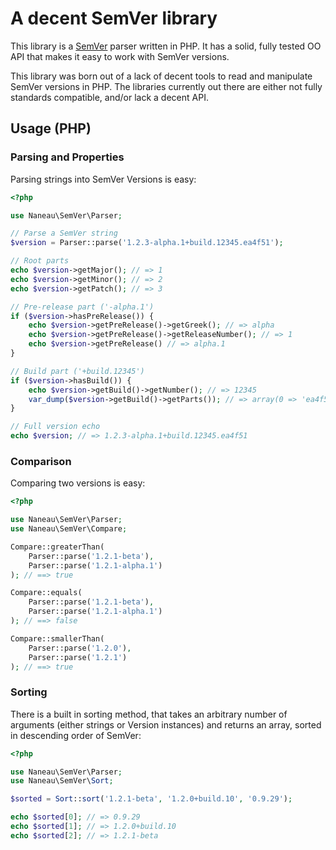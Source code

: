 # A decent SemVer library

This library is a [SemVer](http://semver.org) parser written in PHP. It has a
solid, fully tested OO API that makes it easy to work with SemVer versions.

This library was born out of a lack of decent tools to read and manipulate
SemVer versions in PHP. The libraries currently out there are either not fully
standards compatible, and/or lack a decent API.

## Usage (PHP)

### Parsing and Properties

Parsing strings into SemVer Versions is easy:

```php
<?php

use Naneau\SemVer\Parser;

// Parse a SemVer string
$version = Parser::parse('1.2.3-alpha.1+build.12345.ea4f51');

// Root parts
echo $version->getMajor(); // => 1
echo $version->getMinor(); // => 2
echo $version->getPatch(); // => 3

// Pre-release part ('-alpha.1')
if ($version->hasPreRelease()) {
    echo $version->getPreRelease()->getGreek(); // => alpha
    echo $version->getPreRelease()->getReleaseNumber(); // => 1
    echo $version->getPreRelease() // => alpha.1
}

// Build part ('+build.12345')
if ($version->hasBuild()) {
    echo $version->getBuild()->getNumber(); // => 12345
    var_dump($version->getBuild()->getParts()); // => array(0 => 'ea4f51');
}

// Full version echo
echo $version; // => 1.2.3-alpha.1+build.12345.ea4f51
```

### Comparison

Comparing two versions is easy:

```php
<?php

use Naneau\SemVer\Parser;
use Naneau\SemVer\Compare;

Compare::greaterThan(
    Parser::parse('1.2.1-beta'),
    Parser::parse('1.2.1-alpha.1')
); // ==> true

Compare::equals(
    Parser::parse('1.2.1-beta'),
    Parser::parse('1.2.1-alpha.1')
); // ==> false

Compare::smallerThan(
    Parser::parse('1.2.0'),
    Parser::parse('1.2.1')
); // ==> true
```

### Sorting

There is a built in sorting method, that takes an arbitrary number of arguments
(either strings or Version instances) and returns an array, sorted in
descending order of SemVer:

```php
<?php

use Naneau\SemVer\Parser;
use Naneau\SemVer\Sort;

$sorted = Sort::sort('1.2.1-beta', '1.2.0+build.10', '0.9.29');

echo $sorted[0]; // => 0.9.29
echo $sorted[1]; // => 1.2.0+build.10
echo $sorted[2]; // => 1.2.1-beta
```
